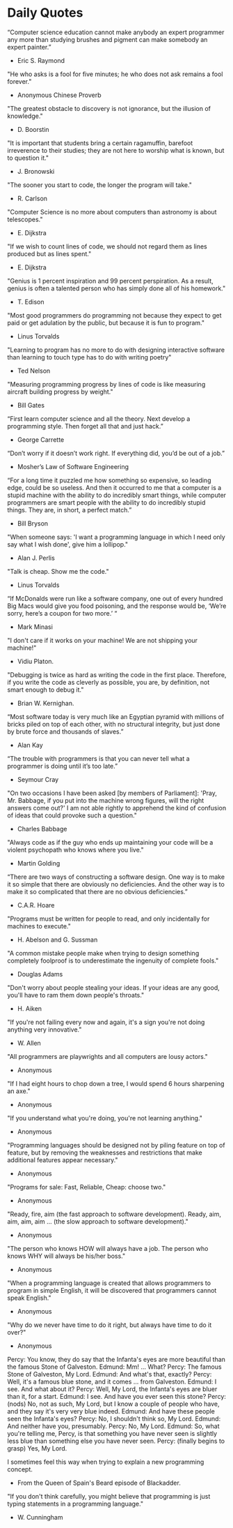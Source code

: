 # Daily Quotes

“Computer science education cannot make anybody an expert programmer any more than studying brushes and pigment can make somebody an expert painter.”
- Eric S. Raymond

"He who asks is a fool for five minutes; he who does not ask remains a fool forever."
- Anonymous Chinese Proverb

"The greatest obstacle to discovery is not ignorance, but the illusion of knowledge."
- D. Boorstin

"It is important that students bring a certain ragamuffin, barefoot irreverence to their studies; they are not here to worship what is known, but to question it."
- J. Bronowski

"The sooner you start to code, the longer the program will take."
- R. Carlson

"Computer Science is no more about computers than astronomy is about telescopes."
- E. Dijkstra

"If we wish to count lines of code, we should not regard them as lines produced but as lines spent."
- E. Dijkstra

"Genius is 1 percent inspiration and 99 percent perspiration. As a result, genius is often a talented person who has simply done all of his homework."
- T. Edison

"Most good programmers do programming not because they expect to get paid or get adulation by the public, but because it is fun to program."
- Linus Torvalds

"Learning to program has no more to do with designing interactive software than learning to touch type has to do with writing poetry"
- Ted Nelson

 "Measuring programming progress by lines of code is like measuring aircraft building progress by weight."
- Bill Gates

“First learn computer science and all the theory. Next develop a programming style. Then forget all that and just hack.”
- George Carrette

“Don’t worry if it doesn’t work right. If everything did, you’d be out of a job.”
- Mosher’s Law of Software Engineering

“For a long time it puzzled me how something so expensive, so leading edge, could be so useless. And then it occurred to me that a computer is a stupid machine with the ability to do incredibly smart things, while computer programmers are smart people with the ability to do incredibly stupid things. They are, in short, a perfect match.”
- Bill Bryson

"When someone says: 'I want a programming language in which I need only say what I wish done', give him a lollipop."
- Alan J. Perlis

"Talk is cheap. Show me the code."
- Linus Torvalds

“If McDonalds were run like a software company, one out of every hundred Big Macs would give you food poisoning, and the response would be, ‘We’re sorry, here’s a coupon for two more.’ “
- Mark Minasi

"I don't care if it works on your machine! We are not shipping your machine!"
- Vidiu Platon.

"Debugging is twice as hard as writing the code in the first place. Therefore, if you write the code as cleverly as possible, you are, by definition, not smart enough to debug it."
- Brian W. Kernighan.

“Most software today is very much like an Egyptian pyramid with millions of bricks piled on top of each other, with no structural integrity, but just done by brute force and thousands of slaves.”
- Alan Kay

“The trouble with programmers is that you can never tell what a programmer is doing until it’s too late.”
- Seymour Cray

"On two occasions I have been asked [by members of Parliament]: 'Pray, Mr. Babbage, if you put into the machine wrong figures, will the right answers come out?' I am not able rightly to apprehend the kind of confusion of ideas that could provoke such a question."
- Charles Babbage

"Always code as if the guy who ends up maintaining your code will be a violent psychopath who knows where you live."
- Martin Golding

“There are two ways of constructing a software design. One way is to make it so simple that there are obviously no deficiencies. And the other way is to make it so complicated that there are no obvious deficiencies.”
- C.A.R. Hoare

"Programs must be written for people to read, and only incidentally for machines to execute."
- H. Abelson and G. Sussman

"A common mistake people make when trying to design something completely foolproof is to underestimate the ingenuity of complete fools."
- Douglas Adams

"Don't worry about people stealing your ideas. If your ideas are any good, you'll have to ram them down people's throats."
- H. Aiken

"If you're not failing every now and again, it's a sign you're not doing anything very innovative."
- W. Allen

"All programmers are playwrights and all computers are lousy actors."
- Anonymous

"If I had eight hours to chop down a tree, I would spend 6 hours sharpening an axe."
- Anonymous

"If you understand what you're doing, you're not learning anything."
- Anonymous

"Programming languages should be designed not by piling feature on top of feature, but by removing the weaknesses and restrictions that make additional features appear necessary."
- Anonymous

"Programs for sale: Fast, Reliable, Cheap: choose two."
- Anonymous

"Ready, fire, aim (the fast approach to software development).
Ready, aim, aim, aim, aim ... (the slow approach to software development)."
- Anonymous

"The person who knows HOW will always have a job. The person who knows WHY will always be his/her boss."
- Anonymous

"When a programming language is created that allows programmers to program in simple English, it will be discovered that programmers cannot speak English."
- Anonymous

"Why do we never have time to do it right, but always have time to do it over?"
- Anonymous

Percy:  You know, they do say that the Infanta's eyes are more beautiful
        than the famous Stone of Galveston. 
Edmund: Mm! ... What?
Percy:  The famous Stone of Galveston, My Lord.
Edmund: And what's that, exactly?
Percy:  Well, it's a famous blue stone, and it comes ... from Galveston.
Edmund: I see. And what about it?
Percy:  Well, My Lord, the Infanta's eyes are bluer than it, for a start.
Edmund: I see. And have you ever seen this stone?
Percy:  (nods) No, not as such, My Lord, but I know a couple of people who
         have, and they say it's very very blue indeed. 
Edmund: And have these people seen the Infanta's eyes?
Percy:  No, I shouldn't think so, My Lord.
Edmund: And neither have you, presumably.
Percy:  No, My Lord.
Edmund: So, what you're telling me, Percy, is that something you have never
        seen is slightly less blue than something else you have never seen.
Percy:  (finally begins to grasp) Yes, My Lord.

I sometimes feel this way when trying to explain a new programming concept.

- From the Queen of Spain's Beard episode of Blackadder.

"If you don't think carefully, you might believe that programming is just typing statements in a programming language."
- W. Cunningham